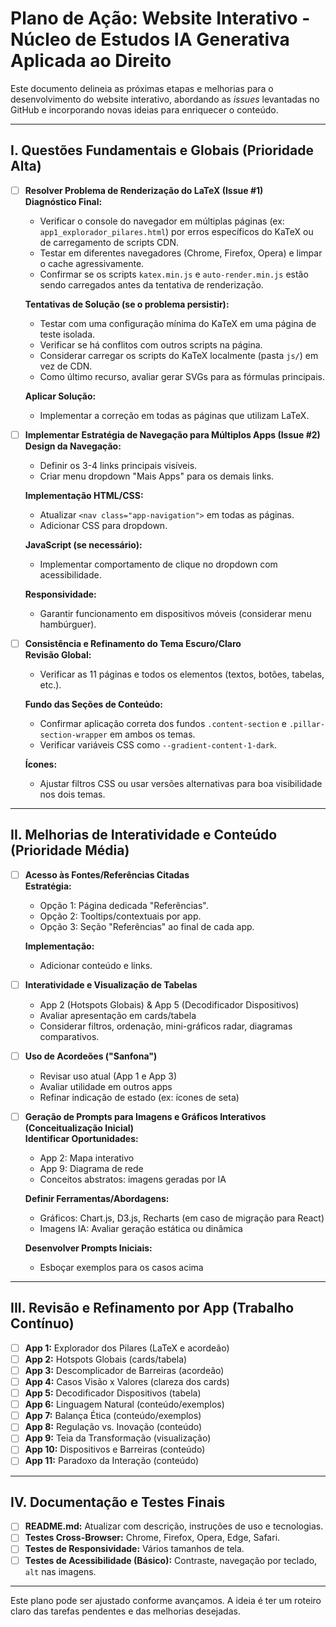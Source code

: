 # Plano de Ação: Website Interativo - Núcleo de Estudos IA Generativa Aplicada ao Direito

Este documento delineia as próximas etapas e melhorias para o desenvolvimento do website interativo, abordando as *issues* levantadas no GitHub e incorporando novas ideias para enriquecer o conteúdo.

---

## I. Questões Fundamentais e Globais (Prioridade Alta)

- [ ] **Resolver Problema de Renderização do LaTeX (Issue #1)**  
  **Diagnóstico Final:**  
  - Verificar o console do navegador em múltiplas páginas (ex: `app1_explorador_pilares.html`) por erros específicos do KaTeX ou de carregamento de scripts CDN.  
  - Testar em diferentes navegadores (Chrome, Firefox, Opera) e limpar o cache agressivamente.  
  - Confirmar se os scripts `katex.min.js` e `auto-render.min.js` estão sendo carregados antes da tentativa de renderização.  

  **Tentativas de Solução (se o problema persistir):**  
  - Testar com uma configuração mínima do KaTeX em uma página de teste isolada.  
  - Verificar se há conflitos com outros scripts na página.  
  - Considerar carregar os scripts do KaTeX localmente (pasta `js/`) em vez de CDN.  
  - Como último recurso, avaliar gerar SVGs para as fórmulas principais.  

  **Aplicar Solução:**  
  - Implementar a correção em todas as páginas que utilizam LaTeX.

- [ ] **Implementar Estratégia de Navegação para Múltiplos Apps (Issue #2)**  
  **Design da Navegação:**  
  - Definir os 3-4 links principais visíveis.  
  - Criar menu dropdown "Mais Apps" para os demais links.  

  **Implementação HTML/CSS:**  
  - Atualizar `<nav class="app-navigation">` em todas as páginas.  
  - Adicionar CSS para dropdown.  

  **JavaScript (se necessário):**  
  - Implementar comportamento de clique no dropdown com acessibilidade.  

  **Responsividade:**  
  - Garantir funcionamento em dispositivos móveis (considerar menu hambúrguer).

- [ ] **Consistência e Refinamento do Tema Escuro/Claro**  
  **Revisão Global:**  
  - Verificar as 11 páginas e todos os elementos (textos, botões, tabelas, etc.).  

  **Fundo das Seções de Conteúdo:**  
  - Confirmar aplicação correta dos fundos `.content-section` e `.pillar-section-wrapper` em ambos os temas.  
  - Verificar variáveis CSS como `--gradient-content-1-dark`.  

  **Ícones:**  
  - Ajustar filtros CSS ou usar versões alternativas para boa visibilidade nos dois temas.

---

## II. Melhorias de Interatividade e Conteúdo (Prioridade Média)

- [ ] **Acesso às Fontes/Referências Citadas**  
  **Estratégia:**  
  - Opção 1: Página dedicada "Referências".  
  - Opção 2: Tooltips/contextuais por app.  
  - Opção 3: Seção "Referências" ao final de cada app.  

  **Implementação:**  
  - Adicionar conteúdo e links.

- [ ] **Interatividade e Visualização de Tabelas**  
  - App 2 (Hotspots Globais) & App 5 (Decodificador Dispositivos)  
  - Avaliar apresentação em cards/tabela  
  - Considerar filtros, ordenação, mini-gráficos radar, diagramas comparativos.

- [ ] **Uso de Acordeões ("Sanfona")**  
  - Revisar uso atual (App 1 e App 3)  
  - Avaliar utilidade em outros apps  
  - Refinar indicação de estado (ex: ícones de seta)

- [ ] **Geração de Prompts para Imagens e Gráficos Interativos (Conceitualização Inicial)**  
  **Identificar Oportunidades:**  
  - App 2: Mapa interativo  
  - App 9: Diagrama de rede  
  - Conceitos abstratos: imagens geradas por IA  

  **Definir Ferramentas/Abordagens:**  
  - Gráficos: Chart.js, D3.js, Recharts (em caso de migração para React)  
  - Imagens IA: Avaliar geração estática ou dinâmica  

  **Desenvolver Prompts Iniciais:**  
  - Esboçar exemplos para os casos acima

---

## III. Revisão e Refinamento por App (Trabalho Contínuo)

- [ ] **App 1:** Explorador dos Pilares (LaTeX e acordeão)  
- [ ] **App 2:** Hotspots Globais (cards/tabela)  
- [ ] **App 3:** Descomplicador de Barreiras (acordeão)  
- [ ] **App 4:** Casos Visão x Valores (clareza dos cards)  
- [ ] **App 5:** Decodificador Dispositivos (tabela)  
- [ ] **App 6:** Linguagem Natural (conteúdo/exemplos)  
- [ ] **App 7:** Balança Ética (conteúdo/exemplos)  
- [ ] **App 8:** Regulação vs. Inovação (conteúdo)  
- [ ] **App 9:** Teia da Transformação (visualização)  
- [ ] **App 10:** Dispositivos e Barreiras (conteúdo)  
- [ ] **App 11:** Paradoxo da Interação (conteúdo)

---

## IV. Documentação e Testes Finais

- [ ] **README.md:** Atualizar com descrição, instruções de uso e tecnologias.  
- [ ] **Testes Cross-Browser:** Chrome, Firefox, Opera, Edge, Safari.  
- [ ] **Testes de Responsividade:** Vários tamanhos de tela.  
- [ ] **Testes de Acessibilidade (Básico):** Contraste, navegação por teclado, `alt` nas imagens.

---

Este plano pode ser ajustado conforme avançamos. A ideia é ter um roteiro claro das tarefas pendentes e das melhorias desejadas.
